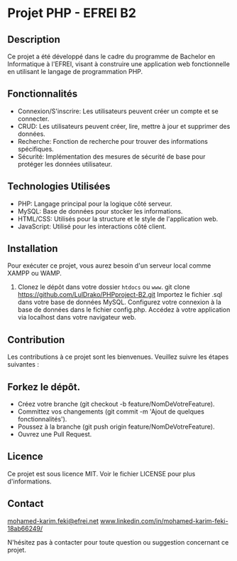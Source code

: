 # Projet PHP - EFREI B2

## Description
Ce projet a été développé dans le cadre du programme de Bachelor en Informatique à l'EFREI, visant à construire une application web fonctionnelle en utilisant le langage de programmation PHP.

## Fonctionnalités
- Connexion/S'inscrire: Les utilisateurs peuvent créer un compte et se connecter.
- CRUD: Les utilisateurs peuvent créer, lire, mettre à jour et supprimer des données.
- Recherche: Fonction de recherche pour trouver des informations spécifiques.
- Sécurité: Implémentation des mesures de sécurité de base pour protéger les données utilisateur.

## Technologies Utilisées
- PHP: Langage principal pour la logique côté serveur.
- MySQL: Base de données pour stocker les informations.
- HTML/CSS: Utilisés pour la structure et le style de l'application web.
- JavaScript: Utilisé pour les interactions côté client.

## Installation
Pour exécuter ce projet, vous aurez besoin d'un serveur local comme XAMPP ou WAMP.

1. Clonez le dépôt dans votre dossier `htdocs` ou `www`.
git clone https://github.com/LulDrako/PHPproject-B2.git
Importez le fichier .sql dans votre base de données MySQL.
Configurez votre connexion à la base de données dans le fichier config.php.
Accédez à votre application via localhost dans votre navigateur web.

## Contribution
Les contributions à ce projet sont les bienvenues. Veuillez suivre les étapes suivantes :

## Forkez le dépôt.
- Créez votre branche (git checkout -b feature/NomDeVotreFeature).
- Committez vos changements (git commit -m 'Ajout de quelques fonctionnalités').
- Poussez à la branche (git push origin feature/NomDeVotreFeature).
- Ouvrez une Pull Request.

## Licence
Ce projet est sous licence MIT. Voir le fichier LICENSE pour plus d'informations.

## Contact
mohamed-karim.feki@efrei.net
www.linkedin.com/in/mohamed-karim-feki-18ab66249/

N'hésitez pas à contacter pour toute question ou suggestion concernant ce projet.
